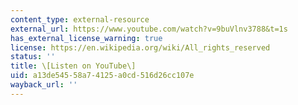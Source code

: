 ```yaml
---
content_type: external-resource
external_url: https://www.youtube.com/watch?v=9buVlnv3788&t=1s
has_external_license_warning: true
license: https://en.wikipedia.org/wiki/All_rights_reserved
status: ''
title: \[Listen on YouTube\]
uid: a13de545-58a7-4125-a0cd-516d26cc107e
wayback_url: ''
---
```

